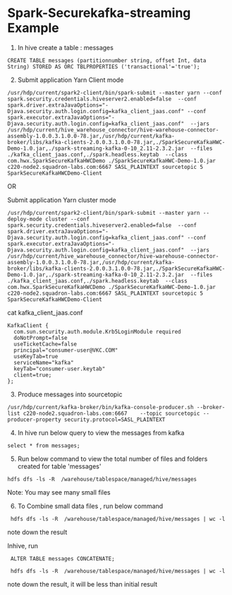# Spark-Securekafka-streaming Example

1) In hive create a table : messages

```
CREATE TABLE messages (partitionnumber string, offset Int, data String) STORED AS ORC TBLPROPERTIES ('transactional'='true');
```

2) Submit application Yarn Client mode

```
/usr/hdp/current/spark2-client/bin/spark-submit --master yarn --conf spark.security.credentials.hiveserver2.enabled=false  --conf spark.driver.extraJavaOptions="-Djava.security.auth.login.config=kafka_client_jaas.conf" --conf spark.executor.extraJavaOptions="-Djava.security.auth.login.config=kafka_client_jaas.conf"  --jars /usr/hdp/current/hive_warehouse_connector/hive-warehouse-connector-assembly-1.0.0.3.1.0.0-78.jar,/usr/hdp/current/kafka-broker/libs/kafka-clients-2.0.0.3.1.0.0-78.jar,./SparkSecureKafkaHWC-Demo-1.0.jar,./spark-streaming-kafka-0-10_2.11-2.3.2.jar  --files ./kafka_client_jaas.conf,./spark.headless.keytab  --class com.hwx.SparkSecureKafkaHWCDemo ./SparkSecureKafkaHWC-Demo-1.0.jar  c220-node2.squadron-labs.com:6667 SASL_PLAINTEXT sourcetopic 5 SparkSecureKafkaHWCDemo-Client
```
OR

Submit application Yarn cluster mode
```
/usr/hdp/current/spark2-client/bin/spark-submit --master yarn --deploy-mode cluster --conf spark.security.credentials.hiveserver2.enabled=false  --conf spark.driver.extraJavaOptions="-Djava.security.auth.login.config=kafka_client_jaas.conf" --conf spark.executor.extraJavaOptions="-Djava.security.auth.login.config=kafka_client_jaas.conf"  --jars /usr/hdp/current/hive_warehouse_connector/hive-warehouse-connector-assembly-1.0.0.3.1.0.0-78.jar,/usr/hdp/current/kafka-broker/libs/kafka-clients-2.0.0.3.1.0.0-78.jar,./SparkSecureKafkaHWC-Demo-1.0.jar,./spark-streaming-kafka-0-10_2.11-2.3.2.jar  --files ./kafka_client_jaas.conf,./spark.headless.keytab  --class com.hwx.SparkSecureKafkaHWCDemo ./SparkSecureKafkaHWC-Demo-1.0.jar  c220-node2.squadron-labs.com:6667 SASL_PLAINTEXT sourcetopic 5 SparkSecureKafkaHWCDemo-Client
```

cat kafka_client_jaas.conf
```
KafkaClient {
  com.sun.security.auth.module.Krb5LoginModule required
  doNotPrompt=false
  useTicketCache=false
  principal="consumer-user@VKC.COM"
  useKeyTab=true
  serviceName="kafka"
  keyTab="consumer-user.keytab"
  client=true;
};
```


3) Produce messages into sourcetopic
```
/usr/hdp/current/kafka-broker/bin/kafka-console-producer.sh --broker-list c220-node2.squadron-labs.com:6667    --topic sourcetopic --producer-property security.protocol=SASL_PLAINTEXT
```
4) In hive run below query to view the messages from kafka
```
select * from messages;
```
5) Run below command to view the total number of files and folders created for table 'messages'
```
hdfs dfs -ls -R  /warehouse/tablespace/managed/hive/messages
```
Note: You may see many small files

6) To Combine small data files , run below command
```
 hdfs dfs -ls -R  /warehouse/tablespace/managed/hive/messages | wc -l
 ```
 note down the result

 Inhive, run
```
 ALTER TABLE messages CONCATENATE;
```
```
 hdfs dfs -ls -R  /warehouse/tablespace/managed/hive/messages | wc -l
```
  note down the result, it will be less than initial result
